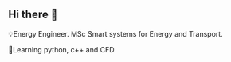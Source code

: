 ## Hi there 👋

💡Energy Engineer. MSc Smart systems for Energy and Transport.

🌱Learning python, c++ and CFD.
